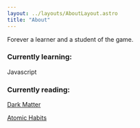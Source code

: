 ```yaml
---
layout: ../layouts/AboutLayout.astro
title: "About"
---
```


Forever a learner and a student of the game.

### Currently learning:

Javascript


### Currently reading:

[Dark Matter](https://www.goodreads.com/book/show/27833670-dark-matter)

[Atomic Habits](https://www.amazon.com/Atomic-Habits-Proven-Build-Break/dp/0735211299)